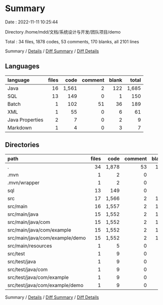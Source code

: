 # Summary

Date : 2022-11-11 10:25:44

Directory /home/mdd/文档/系统设计与开发/团队项目/demo

Total : 34 files,  1878 codes, 53 comments, 170 blanks, all 2101 lines

Summary / [Details](details.md) / [Diff Summary](diff.md) / [Diff Details](diff-details.md)

## Languages
| language | files | code | comment | blank | total |
| :--- | ---: | ---: | ---: | ---: | ---: |
| Java | 16 | 1,561 | 2 | 122 | 1,685 |
| SQL | 13 | 149 | 0 | 1 | 150 |
| Batch | 1 | 102 | 51 | 36 | 189 |
| XML | 1 | 55 | 0 | 6 | 61 |
| Java Properties | 2 | 7 | 0 | 2 | 9 |
| Markdown | 1 | 4 | 0 | 3 | 7 |

## Directories
| path | files | code | comment | blank | total |
| :--- | ---: | ---: | ---: | ---: | ---: |
| . | 34 | 1,878 | 53 | 170 | 2,101 |
| .mvn | 1 | 2 | 0 | 1 | 3 |
| .mvn/wrapper | 1 | 2 | 0 | 1 | 3 |
| sql | 13 | 149 | 0 | 1 | 150 |
| src | 17 | 1,566 | 2 | 123 | 1,691 |
| src/main | 16 | 1,557 | 2 | 118 | 1,677 |
| src/main/java | 15 | 1,552 | 2 | 117 | 1,671 |
| src/main/java/com | 15 | 1,552 | 2 | 117 | 1,671 |
| src/main/java/com/example | 15 | 1,552 | 2 | 117 | 1,671 |
| src/main/java/com/example/demo | 15 | 1,552 | 2 | 117 | 1,671 |
| src/main/resources | 1 | 5 | 0 | 1 | 6 |
| src/test | 1 | 9 | 0 | 5 | 14 |
| src/test/java | 1 | 9 | 0 | 5 | 14 |
| src/test/java/com | 1 | 9 | 0 | 5 | 14 |
| src/test/java/com/example | 1 | 9 | 0 | 5 | 14 |
| src/test/java/com/example/demo | 1 | 9 | 0 | 5 | 14 |

Summary / [Details](details.md) / [Diff Summary](diff.md) / [Diff Details](diff-details.md)